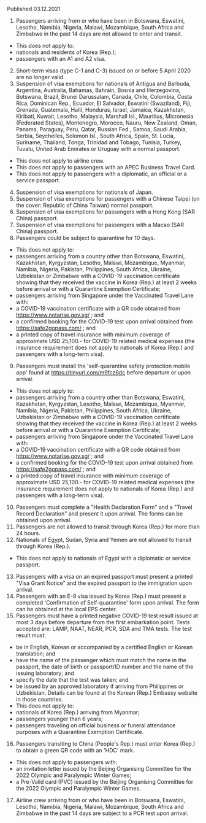 Published 03.12.2021
1. Passengers arriving from or who have been in Botswana, Eswatini, Lesotho, Namibia, Nigeria, Malawi, Mozambique, South Africa and Zimbabwe in the past 14 days are not allowed to enter and transit.
- This does not apply to:
- nationals and residents of Korea (Rep.);
- passengers with an A1 and A2 visa.
2. Short-term visas (type C-1 and C-3) issued on or before 5 April 2020 are no longer valid.
3. Suspension of visa exemptions for nationals of Antigua and Barbuda, Argentina, Australia, Bahamas, Bahrain, Bosnia and Herzegovina, Botswana, Brazil, Brunei Darussalam, Canada, Chile, Colombia, Costa Rica, Dominican Rep., Ecuador, El Salvador, Eswatini (Swaziland), Fiji, Grenada, Guatemala, Haiti, Honduras, Israel, Jamaica, Kazakhstan, Kiribati, Kuwait, Lesotho, Malaysia, Marshall Isl., Mauritius, Micronesia (Federated States), Montenegro, Morocco, Nauru, New Zealand, Oman, Panama, Paraguay, Peru, Qatar, Russian Fed., Samoa, Saudi Arabia, Serbia, Seychelles, Solomon Isl., South Africa, Spain, St. Lucia, Suriname, Thailand, Tonga, Trinidad and Tobago, Tunisia, Turkey, Tuvalu, United Arab Emirates or Uruguay with a normal passport.
- This does not apply to airline crew.
- This does not apply to passengers with an APEC Business Travel Card.
- This does not apply to passengers with a diplomatic, an official or a service passport.
4. Suspension of visa exemptions for nationals of Japan.
5. Suspension of visa exemptions for passengers with a Chinese Taipei (on the cover: Republic of China Taiwan) normal passport.
6. Suspension of visa exemptions for passengers with a Hong Kong (SAR China) passport.
7. Suspension of visa exemptions for passengers with a Macao (SAR China) passport.
8. Passengers could be subject to quarantine for 10 days.
- This does not apply to:
- passengers arriving from a country other than Botswana, Eswatini, Kazakhstan, Kyrgyzstan, Lesotho, Malawi, Mozambique, Myanmar, Namibia, Nigeria, Pakistan, Philippines, South Africa, Ukraine, Uzbekistan or Zimbabwe with a COVID-19 vaccination certificate showing that they received the vaccine in Korea (Rep.) at least 2 weeks before arrival or with a Quarantine Exemption Certificate;
- passengers arriving from Singapore under the Vaccinated Travel Lane with:
- a COVID-19 vaccination certificate with a QR code obtained from <a href="https://www.notarise.gov.sg/">https://www.notarise.gov.sg/</a> ; and
- a confirmed booking for the COVID-19 test upon arrival obtained from <a href="https://safe2gopass.com/">https://safe2gopass.com/</a> ; and
- a printed copy of travel insurance with minimum coverage of approximate USD 25,100.- for COVID-19 related medical expenses (the insurance requirement does not apply to nationals of Korea (Rep.) and passengers with a long-term visa).
9. Passengers must install the 'self-quarantine safety protection mobile app' found at <a href="https://tinyurl.com/m9fcz6dc">https://tinyurl.com/m9fcz6dc</a> before departure or upon arrival.
- This does not apply to:
- passengers arriving from a country other than Botswana, Eswatini, Kazakhstan, Kyrgyzstan, Lesotho, Malawi, Mozambique, Myanmar, Namibia, Nigeria, Pakistan, Philippines, South Africa, Ukraine, Uzbekistan or Zimbabwe with a COVID-19 vaccination certificate showing that they received the vaccine in Korea (Rep.) at least 2 weeks before arrival or with a Quarantine Exemption Certificate;
- passengers arriving from Singapore under the Vaccinated Travel Lane with:
- a COVID-19 vaccination certificate with a QR code obtained from <a href="https://www.notarise.gov.sg/">https://www.notarise.gov.sg/</a> ; and
- a confirmed booking for the COVID-19 test upon arrival obtained from <a href="https://safe2gopass.com/">https://safe2gopass.com/</a> ; and
- a printed copy of travel insurance with minimum coverage of approximate USD 25,100.- for COVID-19 related medical expenses (the insurance requirement does not apply to nationals of Korea (Rep.) and passengers with a long-term visa).
10. Passengers must complete a "Health Declaration Form" and a "Travel Record Declaration" and present it upon arrival. The forms can be obtained upon arrival.
11. Passengers are not allowed to transit through Korea (Rep.) for more than 24 hours.
12. Nationals of Egypt, Sudan, Syria and Yemen are not allowed to transit through Korea (Rep.).
- This does not apply to nationals of Egypt with a diplomatic or service passport.
13. Passengers with a visa on an expired passport must present a printed "Visa Grant Notice" and the expired passport to the immigration upon arrival.
14. Passengers with an E-9 visa issued by Korea (Rep.) must present a completed 'Confirmation of Self-quarantine' form upon arrival. The form can be obtained at the local EPS center.
15. Passengers must have a printed negative COVID-19 test result issued at most 3 days before departure from the first embarkation point. Tests accepted are: LAMP, NAAT, NEAR, PCR, SDA and TMA tests.
The test result must:
- be in English, Korean or accompanied by a certified English or Korean translation; and
- have the name of the passenger which must match the name in the passport, the date of birth or passport/ID number and the name of the issuing laboratory; and
- specify the date that the test was taken; and
- be issued by an approved laboratory if arriving from Philippines or Uzbekistan. Details can be found at the Korean (Rep.) Embassy website in those countries.
- This does not apply to:
- nationals of Korea (Rep.) arriving from Myanmar;
- passengers younger than 6 years;
- passengers traveling on official business or funeral attendance purposes with a Quarantine Exemption Certificate.
16. Passengers transiting to China (People's Rep.) must enter Korea (Rep.) to obtain a green QR code with an 'HDC' mark.
- This does not apply to passengers with:
- an invitation letter issued by the Beijing Organising Committee for the 2022 Olympic and Paralympic Winter Games;
- a Pre-Valid card (PVC) issued by the Beijing Organising Committee for the 2022 Olympic and Paralympic Winter Games.
17. Airline crew arriving from or who have been in Botswana, Eswatini, Lesotho, Namibia, Nigeria, Malawi, Mozambique, South Africa and Zimbabwe in the past 14 days are subject to a PCR test upon arrival.